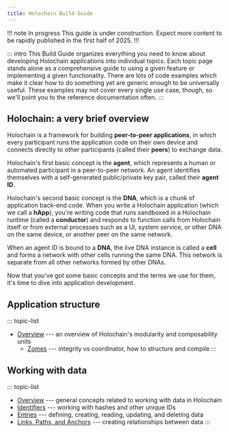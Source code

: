 ```yaml
---
title: Holochain Build Guide
---
```


!!! note In progress
This guide is under construction. Expect more content to be rapidly published in the first half of 2025.
!!!

::: intro
This Build Guide organizes everything you need to know about developing Holochain applications into individual topics. Each topic page stands alone as a comprehensive guide to using a given feature or implementing a given functionality. There are lots of code examples which make it clear how to do something yet are generic enough to be universally useful. These examples may not cover every single use case, though, so we'll point you to the reference documentation often.
:::

## Holochain: a very brief overview

Holochain is a framework for building **peer-to-peer applications**, in which every participant runs the application code on their own device and connects directly to other participants (called their **peers**) to exchange data.

Holochain's first basic concept is the **agent**, which represents a human or automated participant in a peer-to-peer network. An agent identifies themselves with a self-generated public/private key pair, called their **agent ID**.

Holochain's second basic concept is the **DNA**, which is a chunk of application back-end code. When you write a Holochain application (which we call a **hApp**), you're writing code that runs sandboxed in a Holochain runtime (called a **conductor**) and responds to function calls from Holochain itself or from external processes such as a UI, system service, or other DNA on the same device, or another peer on the same network.

When an agent ID is bound to a **DNA**, the live DNA instance is called a **cell** and forms a network with other cells running the same DNA. This network is separate from all other networks formed by other DNAs.

Now that you've got some basic concepts and the terms we use for them, it's time to dive into application development.

## Application structure

::: topic-list
* [Overview](/build/application-structure/) --- an overview of Holochain's modularity and composability units
    * [Zomes](/build/zomes/) --- integrity vs coordinator, how to structure and compile
:::

## Working with data

::: topic-list
* [Overview](/build/working-with-data/) --- general concepts related to working with data in Holochain
* [Identifiers](/build/identifiers) --- working with hashes and other unique IDs
* [Entries](/build/entries/) --- defining, creating, reading, updating, and deleting data
* [Links, Paths, and Anchors](/build/links-paths-and-anchors/) --- creating relationships between data
:::